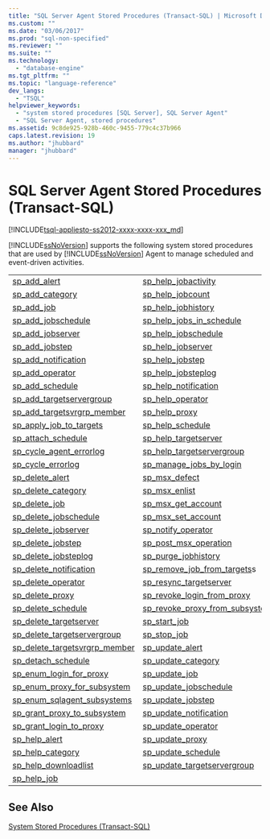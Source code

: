 ```yaml
---
title: "SQL Server Agent Stored Procedures (Transact-SQL) | Microsoft Docs"
ms.custom: ""
ms.date: "03/06/2017"
ms.prod: "sql-non-specified"
ms.reviewer: ""
ms.suite: ""
ms.technology: 
  - "database-engine"
ms.tgt_pltfrm: ""
ms.topic: "language-reference"
dev_langs: 
  - "TSQL"
helpviewer_keywords: 
  - "system stored procedures [SQL Server], SQL Server Agent"
  - "SQL Server Agent, stored procedures"
ms.assetid: 9c8de925-928b-460c-9455-779c4c37b966
caps.latest.revision: 19
ms.author: "jhubbard"
manager: "jhubbard"
---
```

# SQL Server Agent Stored Procedures (Transact-SQL)
[!INCLUDE[tsql-appliesto-ss2012-xxxx-xxxx-xxx_md](../../../integration-services/system/stored-procedures/includes/tsql-appliesto-ss2012-xxxx-xxxx-xxx-md.md)]

  [!INCLUDE[ssNoVersion](../../../advanced-analytics/r-services/includes/ssnoversion-md.md)] supports the following system stored procedures that are used by [!INCLUDE[ssNoVersion](../../../advanced-analytics/r-services/includes/ssnoversion-md.md)] Agent to manage scheduled and event-driven activities.  
  
|||  
|-|-|  
|[sp_add_alert](../../../relational-databases/reference/system-stored-procedures/sp-add-alert-transact-sql.md)|[sp_help_jobactivity](../../../relational-databases/reference/system-stored-procedures/sp-help-jobactivity-transact-sql.md)|  
|[sp_add_category](../../../relational-databases/reference/system-stored-procedures/sp-add-category-transact-sql.md)|[sp_help_jobcount](../../../relational-databases/reference/system-stored-procedures/sp-help-jobcount-transact-sql.md)|  
|[sp_add_job](../../../relational-databases/reference/system-stored-procedures/sp-add-job-transact-sql.md)|[sp_help_jobhistory](../../../relational-databases/reference/system-stored-procedures/sp-help-jobhistory-transact-sql.md)|  
|[sp_add_jobschedule](../../../relational-databases/reference/system-stored-procedures/sp-add-jobschedule-transact-sql.md)|[sp_help_jobs_in_schedule](../../../relational-databases/reference/system-stored-procedures/sp-help-jobs-in-schedule-transact-sql.md)|  
|[sp_add_jobserver](../../../relational-databases/reference/system-stored-procedures/sp-add-jobserver-transact-sql.md)|[sp_help_jobschedule](../../../relational-databases/reference/system-stored-procedures/sp-help-jobschedule-transact-sql.md)|  
|[sp_add_jobstep](../../../relational-databases/reference/system-stored-procedures/sp-add-jobstep-transact-sql.md)|[sp_help_jobserver](../../../relational-databases/reference/system-stored-procedures/sp-help-jobserver-transact-sql.md)|  
|[sp_add_notification](../../../relational-databases/reference/system-stored-procedures/sp-add-notification-transact-sql.md)|[sp_help_jobstep](../../../relational-databases/reference/system-stored-procedures/sp-help-jobstep-transact-sql.md)|  
|[sp_add_operator](../../../relational-databases/reference/system-stored-procedures/sp-add-operator-transact-sql.md)|[sp_help_jobsteplog](../../../relational-databases/reference/system-stored-procedures/sp-help-jobsteplog-transact-sql.md)|  
|[sp_add_schedule](../../../relational-databases/reference/system-stored-procedures/sp-add-schedule-transact-sql.md)|[sp_help_notification](../../../relational-databases/reference/system-stored-procedures/sp-help-notification-transact-sql.md)|  
|[sp_add_targetservergroup](../../../relational-databases/reference/system-stored-procedures/sp-add-targetservergroup-transact-sql.md)|[sp_help_operator](../../../relational-databases/reference/system-stored-procedures/sp-help-operator-transact-sql.md)|  
|[sp_add_targetsvrgrp_member](../../../relational-databases/reference/system-stored-procedures/sp-add-targetsvrgrp-member-transact-sql.md)|[sp_help_proxy](../../../relational-databases/reference/system-stored-procedures/sp-help-proxy-transact-sql.md)|  
|[sp_apply_job_to_targets](../../../relational-databases/reference/system-stored-procedures/sp-apply-job-to-targets-transact-sql.md)|[sp_help_schedule](../../../relational-databases/reference/system-stored-procedures/sp-help-schedule-transact-sql.md)|  
|[sp_attach_schedule](../../../relational-databases/reference/system-stored-procedures/sp-attach-schedule-transact-sql.md)|[sp_help_targetserver](../../../relational-databases/reference/system-stored-procedures/sp-help-targetserver-transact-sql.md)|  
|[sp_cycle_agent_errorlog](../../../relational-databases/reference/system-stored-procedures/sp-cycle-agent-errorlog-transact-sql.md)|[sp_help_targetservergroup](../../../relational-databases/reference/system-stored-procedures/sp-help-targetservergroup-transact-sql.md)|  
|[sp_cycle_errorlog](../../../relational-databases/reference/system-stored-procedures/sp-cycle-errorlog-transact-sql.md)|[sp_manage_jobs_by_login](../../../relational-databases/reference/system-stored-procedures/sp-manage-jobs-by-login-transact-sql.md)|  
|[sp_delete_alert](../../../relational-databases/reference/system-stored-procedures/sp-delete-alert-transact-sql.md)|[sp_msx_defect](../../../relational-databases/reference/system-stored-procedures/sp-msx-defect-transact-sql.md)|  
|[sp_delete_category](../../../relational-databases/reference/system-stored-procedures/sp-delete-category-transact-sql.md)|[sp_msx_enlist](../../../relational-databases/reference/system-stored-procedures/sp-msx-enlist-transact-sql.md)|  
|[sp_delete_job](../../../relational-databases/reference/system-stored-procedures/sp-delete-job-transact-sql.md)|[sp_msx_get_account](../../../relational-databases/reference/system-stored-procedures/sp-msx-get-account-transact-sql.md)|  
|[sp_delete_jobschedule](../../../relational-databases/reference/system-stored-procedures/sp-delete-jobschedule-transact-sql.md)|[sp_msx_set_account](../../../relational-databases/reference/system-stored-procedures/sp-msx-set-account-transact-sql.md)|  
|[sp_delete_jobserver](../../../relational-databases/reference/system-stored-procedures/sp-delete-jobserver-transact-sql.md)|[sp_notify_operator](../../../relational-databases/reference/system-stored-procedures/sp-notify-operator-transact-sql.md)|  
|[sp_delete_jobstep](../../../relational-databases/reference/system-stored-procedures/sp-delete-jobstep-transact-sql.md)|[sp_post_msx_operation](../../../relational-databases/reference/system-stored-procedures/sp-post-msx-operation-transact-sql.md)|  
|[sp_delete_jobsteplog](../../../relational-databases/reference/system-stored-procedures/sp-delete-jobsteplog-transact-sql.md)|[sp_purge_jobhistory](../../../relational-databases/reference/system-stored-procedures/sp-purge-jobhistory-transact-sql.md)|  
|[sp_delete_notification](../../../relational-databases/reference/system-stored-procedures/sp-delete-notification-transact-sql.md)|[sp_remove_job_from_targets](../../../relational-databases/reference/system-stored-procedures/sp-remove-job-from-targets-transact-sql.md)s|  
|[sp_delete_operator](../../../relational-databases/reference/system-stored-procedures/sp-delete-operator-transact-sql.md)|[sp_resync_targetserver](../../../relational-databases/reference/system-stored-procedures/sp-resync-targetserver-transact-sql.md)|  
|[sp_delete_proxy](../../../relational-databases/reference/system-stored-procedures/sp-delete-proxy-transact-sql.md)|[sp_revoke_login_from_proxy](../../../relational-databases/reference/system-stored-procedures/sp-revoke-login-from-proxy-transact-sql.md)|  
|[sp_delete_schedule](../../../relational-databases/reference/system-stored-procedures/sp-delete-schedule-transact-sql.md)|[sp_revoke_proxy_from_subsystem](../../../relational-databases/reference/system-stored-procedures/sp-revoke-proxy-from-subsystem-transact-sql.md)|  
|[sp_delete_targetserver](../../../relational-databases/reference/system-stored-procedures/sp-delete-targetserver-transact-sql.md)|[sp_start_job](../../../relational-databases/reference/system-stored-procedures/sp-start-job-transact-sql.md)|  
|[sp_delete_targetservergroup](../../../relational-databases/reference/system-stored-procedures/sp-delete-targetservergroup-transact-sql.md)|[sp_stop_job](../../../relational-databases/reference/system-stored-procedures/sp-stop-job-transact-sql.md)|  
|[sp_delete_targetsvrgrp_member](../../../relational-databases/reference/system-stored-procedures/sp-delete-targetsvrgrp-member-transact-sql.md)|[sp_update_alert](../../../relational-databases/reference/system-stored-procedures/sp-update-alert-transact-sql.md)|  
|[sp_detach_schedule](../../../relational-databases/reference/system-stored-procedures/sp-detach-schedule-transact-sql.md)|[sp_update_category](../../../relational-databases/reference/system-stored-procedures/sp-update-category-transact-sql.md)|  
|[sp_enum_login_for_proxy](../../../relational-databases/reference/system-stored-procedures/sp-enum-login-for-proxy-transact-sql.md)|[sp_update_job](../../../relational-databases/reference/system-stored-procedures/sp-update-job-transact-sql.md)|  
|[sp_enum_proxy_for_subsystem](../../../relational-databases/reference/system-stored-procedures/sp-enum-proxy-for-subsystem-transact-sql.md)|[sp_update_jobschedule](../../../relational-databases/reference/system-stored-procedures/sp-update-jobschedule-transact-sql.md)|  
|[sp_enum_sqlagent_subsystems](../../../relational-databases/reference/system-stored-procedures/sp-enum-sqlagent-subsystems-transact-sql.md)|[sp_update_jobstep](../../../relational-databases/reference/system-stored-procedures/sp-update-jobstep-transact-sql.md)|  
|[sp_grant_proxy_to_subsystem](../../../relational-databases/reference/system-stored-procedures/sp-grant-proxy-to-subsystem-transact-sql.md)|[sp_update_notification](../../../relational-databases/reference/system-stored-procedures/sp-update-notification-transact-sql.md)|  
|[sp_grant_login_to_proxy](../../../relational-databases/reference/system-stored-procedures/sp-grant-login-to-proxy-transact-sql.md)|[sp_update_operator](../../../relational-databases/reference/system-stored-procedures/sp-update-operator-transact-sql.md)|  
|[sp_help_alert](../../../relational-databases/reference/system-stored-procedures/sp-help-alert-transact-sql.md)|[sp_update_proxy](../../../relational-databases/reference/system-stored-procedures/sp-update-proxy-transact-sql.md)|  
|[sp_help_category](../../../relational-databases/reference/system-stored-procedures/sp-help-category-transact-sql.md)|[sp_update_schedule](../../../relational-databases/reference/system-stored-procedures/sp-update-schedule-transact-sql.md)|  
|[sp_help_downloadlist](../../../relational-databases/reference/system-stored-procedures/sp-help-downloadlist-transact-sql.md)|[sp_update_targetservergroup](../../../relational-databases/reference/system-stored-procedures/sp-update-targetservergroup-transact-sql.md)|  
|[sp_help_job](../../../relational-databases/reference/system-stored-procedures/sp-help-job-transact-sql.md)||  
  
## See Also  
 [System Stored Procedures &#40;Transact-SQL&#41;](../../../relational-databases/reference/system-stored-procedures/system-stored-procedures-transact-sql.md)  
  
  